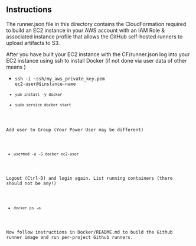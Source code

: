 ## Instructions 
The runner.json file in this directory contains the CloudFormation required 
to build an EC2 instance in your AWS account with an IAM Role & 
associated instance profile that allows the GitHub self-hosted runners to upload 
artifacts to S3.

After you have built your EC2 instance with the CF/runner.json log into your 
EC2 instance using ssh to install Docker (if not done via user data of other means
)
* <code>ssh -i ~ssh/my_aws_private_key.pem ec2-user@$instance-name
* <code>yum install -y docker</code>
* <code>sudo service docker start</code>

Add user to Group (Your Power User may be different)

* <code>usermod -a -G docker ec2-user</code> 

Logout (Ctrl-D) and login again. List running containers (there should not be any!)

* <code>docker ps -a</code>

Now follow instructions in Docker/README.md to build the Github runner image and 
run per-project Github runners. 
